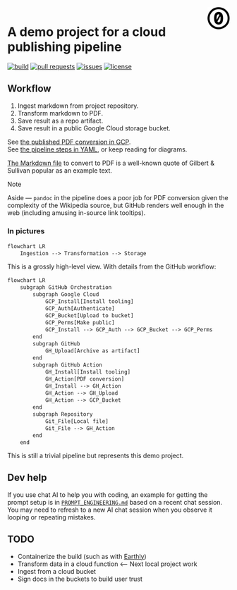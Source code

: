 <a href="./LICENSE.md">
<img src="./images/cc0.svg" alt="Creative Commons 0"
align="right" width="10%" height="auto"/>
</a>

# A demo project for a cloud publishing pipeline

[![build](https://github.com/binkley/publishing-pipeline/actions/workflows/pipeline.yml/badge.svg)](https://github.com/binkley/publishing-pipeline/actions)
[![pull requests](https://img.shields.io/github/issues-pr/binkley/publishing-pipeline.svg)](https://github.com/binkley/publishing-pipeline/pulls)
[![issues](https://img.shields.io/github/issues/binkley/publishing-pipeline.svg)](https://github.com/binkley/publishing-pipeline/issues/)
[![license](https://img.shields.io/badge/License-CC0_1.0-lightgrey.svg)](https://creativecommons.org/public-domain/cc0/)

## Workflow

1. Ingest markdown from project repository.
2. Transform markdown to PDF.
3. Save result as a repo artifact.
4. Save result in a public Google Cloud storage bucket.

See [the published PDF conversion in GCP](https://storage.googleapis.com/github-publishing-pipeline/example.pdf). <br>
See [the pipeline steps in YAML](./.github/workflows/pipeline.yml), or keep
reading for diagrams.

[The Markdown file](./example.md) to convert to PDF is a well-known quote of
Gilbert &amp; Sullivan popular as an example text.

> [!NOTE]
> Aside &mdash; `pandoc` in the pipeline does a poor job for PDF conversion
> given the complexity of the Wikipedia source, but GitHub renders well enough
> in the web (including amusing in-source link tooltips).

### In pictures

```mermaid
flowchart LR
    Ingestion --> Transformation --> Storage
```
This is a grossly high-level view.
With details from the GitHub workflow:

```mermaid
flowchart LR
    subgraph GitHub Orchestration 
        subgraph Google Cloud
            GCP_Install[Install tooling]
            GCP_Auth[Authenticate]
            GCP_Bucket[Upload to bucket]
            GCP_Perms[Make public]
            GCP_Install --> GCP_Auth --> GCP_Bucket --> GCP_Perms
        end
        subgraph GitHub
            GH_Upload[Archive as artifact]
        end 
        subgraph GitHub Action
            GH_Install[Install tooling]
            GH_Action[PDF conversion]
            GH_Install --> GH_Action
            GH_Action --> GH_Upload
            GH_Action --> GCP_Bucket
        end
        subgraph Repository
            Git_File[Local file]
            Git_File --> GH_Action
        end
    end
```
This is still a trivial pipeline but represents this demo project.

## Dev help

If you use chat AI to help you with coding, an example for getting the prompt
setup is in [`PROMPT_ENGINEERING.md`](./PROMPT_ENGINEERING.md) based on a
recent chat session.
You may need to refresh to a new AI chat session when you observe it looping
or repeating mistakes.

## TODO

- Containerize the build (such as with [Earthly](https://earthly.dev/))
- Transform data in a cloud function <-- Next local project work
- Ingest from a cloud bucket
- Sign docs in the buckets to build user trust
